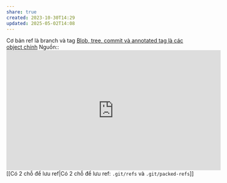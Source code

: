 ```yaml
---
share: true
created: 2023-10-30T14:29
updated: 2025-05-02T14:08
---
```

Cơ bản ref là branch và tag
[Blob, tree, commit và annotated tag là các object chính](../Blob,%20tree,%20commit%20v%C3%A0%20annotated%20tag%20l%C3%A0%20c%C3%A1c%20object%20ch%C3%ADnh.md)
Nguồn:: <iframe width="560" height="315" src="https://www.youtube.com/embed/52MFjdGH20o?si=qM_C80JcARgK2FuE&t=316" title="YouTube video player" frameborder="0" allow="accelerometer; autoplay; clipboard-write; encrypted-media; gyroscope; picture-in-picture; web-share" referrerpolicy="strict-origin-when-cross-origin" allowfullscreen></iframe>
[[Có 2 chỗ để lưu ref|Có 2 chỗ để lưu ref: `.git/refs` và `.git/packed-refs`]]
